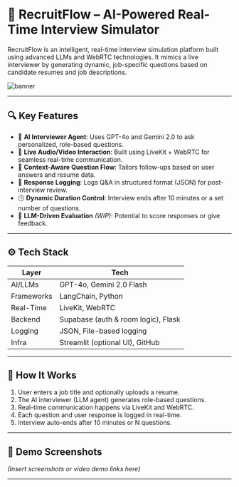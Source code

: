 # 🎤 RecruitFlow – AI-Powered Real-Time Interview Simulator

RecruitFlow is an intelligent, real-time interview simulation platform built using advanced LLMs and WebRTC technologies. It mimics a live interviewer by generating dynamic, job-specific questions based on candidate resumes and job descriptions.

![banner](interview_demo.png)

---

## 🔍 Key Features

- 🤖 **AI Interviewer Agent**: Uses GPT-4o and Gemini 2.0 to ask personalized, role-based questions.
- 🎥 **Live Audio/Video Interaction**: Built using LiveKit + WebRTC for seamless real-time communication.
- 📄 **Context-Aware Question Flow**: Tailors follow-ups based on user answers and resume data.
- 📝 **Response Logging**: Logs Q&A in structured format (JSON) for post-interview review.
- 🕒 **Dynamic Duration Control**: Interview ends after 10 minutes or a set number of questions.
- 🧠 **LLM-Driven Evaluation** *(WIP)*: Potential to score responses or give feedback.

---

## ⚙️ Tech Stack

| Layer         | Tech                                 |
|---------------|--------------------------------------|
| AI/LLMs       | GPT-4o, Gemini 2.0 Flash             |
| Frameworks    | LangChain, Python                    |
| Real-Time     | LiveKit, WebRTC                      |
| Backend       | Supabase (auth & room logic), Flask  |
| Logging       | JSON, File-based logging             |
| Infra         | Streamlit (optional UI), GitHub      |

---

## 🚀 How It Works

1. User enters a job title and optionally uploads a resume.
2. The AI interviewer (LLM agent) generates role-based questions.
3. Real-time communication happens via LiveKit and WebRTC.
4. Each question and user response is logged in real-time.
5. Interview auto-ends after 10 minutes or N questions.

---

## 📸 Demo Screenshots

*(Insert screenshots or video demo links here)*

---


